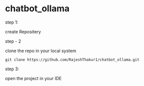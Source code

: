 # chatbot_ollama
step 1: 

create Repositery

step - 2

clone the repo in your local system 

```commandline
git clone https://github.com/RajeshThakur1/chatbot_ollama.git
```

step 3:

open the project in your IDE